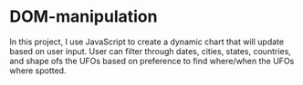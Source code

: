 # DOM-manipulation

In this project, I use JavaScript to create a dynamic chart that will update based on user input. User can filter through dates, cities, states, countries, and shape ofs the UFOs based on preference to find where/when the UFOs where spotted.
